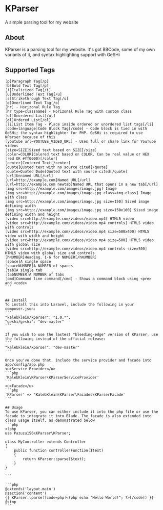 # KParser
A simple parsing tool for my website

## About
KParser is a parsing tool for my website. It's got BBCode, some of my own variants of it, and syntax highlighting support with GeSHi

## Supported Tags
````
[p]Paragraph Tag[/p]  
[b]Bold Text Tag[/p]  
[i]Italicized Tag[/i]  
[u]Underlined Text Tag[/u]  
[s]Strikethrough Text Tag[/s]  
[o]Overlined Text Tag[/o]  
[hr] - Horizonal Rule Tag  
[hr type=classname] - Horizonal Rule Tag with custom class  
[ul]Unordered List[/ul]  
[ol]Ordered List[/ol]  
[li]List Item Tag - Place inside ordered or unordered list tags[/li]  
[code=language]Code Block Tag[/code] - Code block is tied in with GeSHi; the syntax highlighter for PHP. GeSHi is required to use KParser because of this  
[youtube url=YOUTUBE_VIDEO_URL] - Uses full or share link for YouTube videos  
[size=SIZE]Sized text based on SIZE[/size]
[color=COLOR]Colored text based on COLOR. Can be real value or HEX (red OR #ff0000)[/color]
[center]Centered Text[/center]
[quote]Quoted text with no source cited[/quote]
[quote=Quoted Dude]Quoted text with source cited[/quote]
[url]Unnamed URL[/url]
[url=http://example.com]Named URL[/url]
[url=http://example.com newtab]Named URL that opens in a new tab[/url]
[img src=http://example.com/images/image.jpg] Image
[img src=http://example.com/images/image.jpg class=img-class] Image with class
[img src=http://example.com/images/image.jpg size=150] Sized image defining width
[img src=http://example.com/images/image.jpg size=150x100] Sized image defining width and height
[video src=http://example.com/videos/video.mp4] HTML5 video
[video src=http://example.com/videos/video.mp4 controls] HTML5 video with controls
[video src=http://example.com/videos/video.mp4 size=500x400] HTML5 video with width and height
[video src=http://example.com/videos/video.mp4 size=500] HTML5 video with global size
[video src=http://example.com/videos/video.mp4 controls size=500] HTML5 video with global size and controls
[hNUMBER]Heading. 1-6 for NUMBER[/hNUMBER]
[space]A single space
[spaceNUMBER]A NUMBER of spaces
[tab]A single tab
[tabNUMBER]A NUMBER of tabs
[cmd]Command line command[/cmd] - Shows a command block using <pre> and <code>
```


## Install
To install this into Laravel, include the following in your composer.json:  
```
"kalebklein/kparser": "1.0.*",
"geshi/geshi": "dev-master"
```

If you wish to use the lastest "bleeding-edge" version of KParser, use the following instead of the official release:  
```
"kalebklein/kparser": "dev-master"
```

Once you've done that, include the service provider and facade into app/config/app.php  
<u>Service Provider</u>  
```php
'KalebKlein\KParser\KParserServiceProvider'
```
<u>Facade</u>
```php
'KParser' => 'KalebKlein\KParser\Facades\KParserFacade'
```

## Usage
To use KParser, you can either include it into the php file or use the facade to integrate it into Blade. The facade is also extended into class usage itself, as demonstrated below
```php
<?php
use Pazuzu156\KParser\KParser;

class MyController extends Controller
{
    public function controllerFunction($text)
    {
        return KParser::parse($text);
    }
}

```

```php
@extends('layout.main')
@section('content')
{{ KParser::parse([code=php]<?php echo "Hello World!"; ?>[/code]) }}
@stop
```
